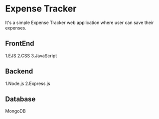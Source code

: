 # Expense Tracker
It's a simple Expense Tracker web application where user can save their expenses.


## FrontEnd
1.EJS
2.CSS
3.JavaScript

## Backend
1.Node.js
2.Express.js

## Database
MongoDB

